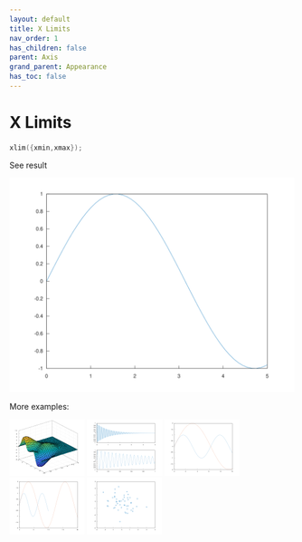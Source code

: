 ```yaml
---
layout: default
title: X Limits
nav_order: 1
has_children: false
parent: Axis
grand_parent: Appearance
has_toc: false
---
```

# X Limits

```cpp
xlim({xmin,xmax});
```


See result

[![example_xlim_1](xlim/xlim_1.svg)](https://github.com/alandefreitas/matplotplusplus/blob/master/examples/appearance/axis/xlim/xlim_1.cpp)

More examples:
    
[![example_xlim_2](xlim/xlim_2_thumb.png)](https://github.com/alandefreitas/matplotplusplus/blob/master/examples/appearance/axis/xlim/xlim_2.cpp)  [![example_xlim_3](xlim/xlim_3_thumb.png)](https://github.com/alandefreitas/matplotplusplus/blob/master/examples/appearance/axis/xlim/xlim_3.cpp)  [![example_xlim_4](xlim/xlim_4_thumb.png)](https://github.com/alandefreitas/matplotplusplus/blob/master/examples/appearance/axis/xlim/xlim_4.cpp)  [![example_xlim_5](xlim/xlim_5_thumb.png)](https://github.com/alandefreitas/matplotplusplus/blob/master/examples/appearance/axis/xlim/xlim_5.cpp)  [![example_xlim_6](xlim/xlim_6_thumb.png)](https://github.com/alandefreitas/matplotplusplus/blob/master/examples/appearance/axis/xlim/xlim_6.cpp)

  




<!-- Generated with mdsplit: https://github.com/alandefreitas/mdsplit -->
